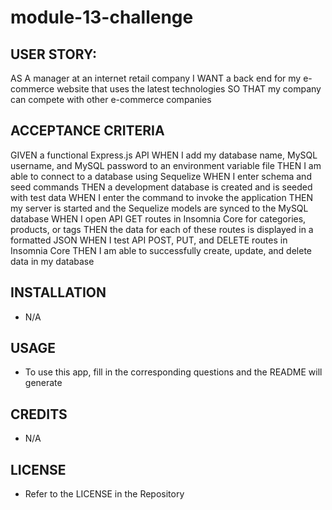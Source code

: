 # module-13-challenge



## USER STORY:

AS A manager at an internet retail company
I WANT a back end for my e-commerce website that uses the latest technologies
SO THAT my company can compete with other e-commerce companies


## ACCEPTANCE CRITERIA

GIVEN a functional Express.js API
WHEN I add my database name, MySQL username, and MySQL password to an environment variable file
THEN I am able to connect to a database using Sequelize
WHEN I enter schema and seed commands
THEN a development database is created and is seeded with test data
WHEN I enter the command to invoke the application
THEN my server is started and the Sequelize models are synced to the MySQL database
WHEN I open API GET routes in Insomnia Core for categories, products, or tags
THEN the data for each of these routes is displayed in a formatted JSON
WHEN I test API POST, PUT, and DELETE routes in Insomnia Core
THEN I am able to successfully create, update, and delete data in my database


## INSTALLATION

* N/A


## USAGE

* To use this app, fill in the corresponding questions and the README will generate


## CREDITS

* N/A


## LICENSE

* Refer to the LICENSE in the Repository
